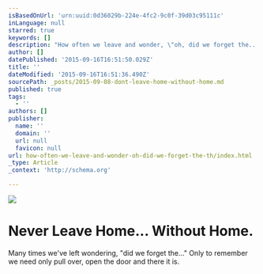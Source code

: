 ```yaml
---
isBasedOnUrl: 'urn:uuid:0d36029b-224e-4fc2-9c0f-39d03c95111c'
inLanguage: null
starred: true
keywords: []
description: "How often we leave and wonder, \"oh, did we forget the...\" Then we realize, we need only pull over and open the door, and it's there. Beautiful."
author: []
datePublished: '2015-09-16T16:51:50.029Z'
title: ''
dateModified: '2015-09-16T16:51:36.490Z'
sourcePath: _posts/2015-09-08-dont-leave-home-without-home.md
published: true
tags:
  - ''
authors: []
publisher:
  name: ''
  domain: ''
  url: null
  favicon: null
url: how-often-we-leave-and-wonder-oh-did-we-forget-the-th/index.html
_type: Article
_context: 'http://schema.org'

---
```

![](https://the-grid-user-content.s3-us-west-2.amazonaws.com/46b03528-b5a1-482e-b015-5a0e2b0dd834.jpg)

# 

# Never Leave Home... Without Home.

Many times we've left wondering, "did we forget the..." Only to remember we need only pull over, open the door and there it is.
